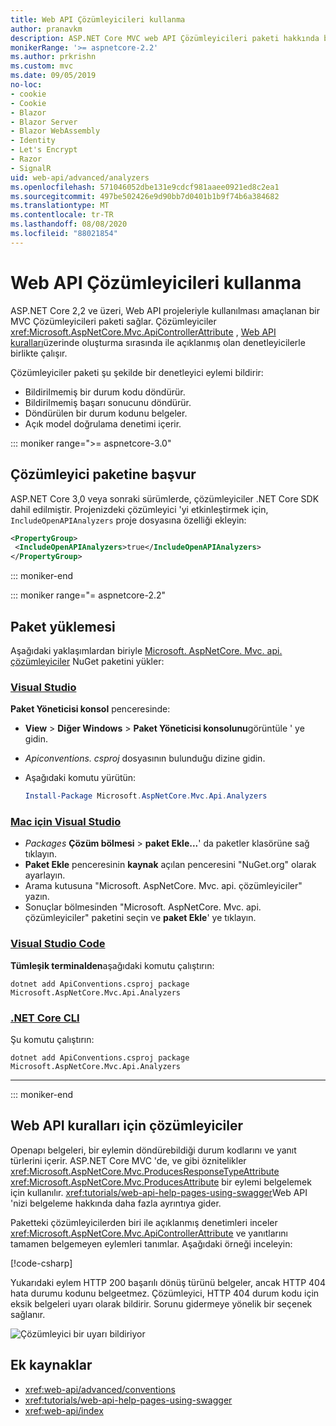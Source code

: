 ```yaml
---
title: Web API Çözümleyicileri kullanma
author: pranavkm
description: ASP.NET Core MVC web API Çözümleyicileri paketi hakkında bilgi edinin.
monikerRange: '>= aspnetcore-2.2'
ms.author: prkrishn
ms.custom: mvc
ms.date: 09/05/2019
no-loc:
- cookie
- Cookie
- Blazor
- Blazor Server
- Blazor WebAssembly
- Identity
- Let's Encrypt
- Razor
- SignalR
uid: web-api/advanced/analyzers
ms.openlocfilehash: 571046052dbe131e9cdcf981aaee0921ed8c2ea1
ms.sourcegitcommit: 497be502426e9d90bb7d0401b1b9f74b6a384682
ms.translationtype: MT
ms.contentlocale: tr-TR
ms.lasthandoff: 08/08/2020
ms.locfileid: "88021854"
---
```

# <a name="use-web-api-analyzers"></a>Web API Çözümleyicileri kullanma

ASP.NET Core 2,2 ve üzeri, Web API projeleriyle kullanılması amaçlanan bir MVC Çözümleyicileri paketi sağlar. Çözümleyiciler <xref:Microsoft.AspNetCore.Mvc.ApiControllerAttribute> , [Web API kuralları](xref:web-api/advanced/conventions)üzerinde oluşturma sırasında ile açıklanmış olan denetleyicilerle birlikte çalışır.

Çözümleyiciler paketi şu şekilde bir denetleyici eylemi bildirir:

* Bildirilmemiş bir durum kodu döndürür.
* Bildirilmemiş başarı sonucunu döndürür.
* Döndürülen bir durum kodunu belgeler.
* Açık model doğrulama denetimi içerir.

::: moniker range=">= aspnetcore-3.0"

## <a name="reference-the-analyzer-package"></a>Çözümleyici paketine başvur

ASP.NET Core 3,0 veya sonraki sürümlerde, çözümleyiciler .NET Core SDK dahil edilmiştir. Projenizdeki çözümleyici 'yi etkinleştirmek için, `IncludeOpenAPIAnalyzers` proje dosyasına özelliği ekleyin:

```xml
<PropertyGroup>
 <IncludeOpenAPIAnalyzers>true</IncludeOpenAPIAnalyzers>
</PropertyGroup>
```

::: moniker-end

::: moniker range="= aspnetcore-2.2"

## <a name="package-installation"></a>Paket yüklemesi

Aşağıdaki yaklaşımlardan biriyle [Microsoft. AspNetCore. Mvc. api. çözümleyiciler](https://www.nuget.org/packages/Microsoft.AspNetCore.Mvc.Api.Analyzers) NuGet paketini yükler:

### <a name="visual-studio"></a>[Visual Studio](#tab/visual-studio)

**Paket Yöneticisi konsol** penceresinde:
  * **View** > **Diğer Windows** > **Paket Yöneticisi konsolunu**görüntüle ' ye gidin.
  * *Apiconventions. csproj* dosyasının bulunduğu dizine gidin.
  * Aşağıdaki komutu yürütün:

    ```powershell
    Install-Package Microsoft.AspNetCore.Mvc.Api.Analyzers
    ```

### <a name="visual-studio-for-mac"></a>[Mac için Visual Studio](#tab/visual-studio-mac)

* *Packages* **Çözüm bölmesi** > **paket Ekle...**' da paketler klasörüne sağ tıklayın.
* **Paket Ekle** penceresinin **kaynak** açılan penceresini "NuGet.org" olarak ayarlayın.
* Arama kutusuna "Microsoft. AspNetCore. Mvc. api. çözümleyiciler" yazın.
* Sonuçlar bölmesinden "Microsoft. AspNetCore. Mvc. api. çözümleyiciler" paketini seçin ve **paket Ekle**' ye tıklayın.

### <a name="visual-studio-code"></a>[Visual Studio Code](#tab/visual-studio-code)

**Tümleşik terminalden**aşağıdaki komutu çalıştırın:

```dotnetcli
dotnet add ApiConventions.csproj package Microsoft.AspNetCore.Mvc.Api.Analyzers
```

### <a name="net-core-cli"></a>[.NET Core CLI](#tab/netcore-cli)

Şu komutu çalıştırın:

```dotnetcli
dotnet add ApiConventions.csproj package Microsoft.AspNetCore.Mvc.Api.Analyzers
```

---

::: moniker-end

## <a name="analyzers-for-web-api-conventions"></a>Web API kuralları için çözümleyiciler

Openapı belgeleri, bir eylemin döndürebildiği durum kodlarını ve yanıt türlerini içerir. ASP.NET Core MVC 'de, ve gibi öznitelikler <xref:Microsoft.AspNetCore.Mvc.ProducesResponseTypeAttribute> <xref:Microsoft.AspNetCore.Mvc.ProducesAttribute> bir eylemi belgelemek için kullanılır. <xref:tutorials/web-api-help-pages-using-swagger>Web API 'nizi belgeleme hakkında daha fazla ayrıntıya gider.

Paketteki çözümleyicilerden biri ile açıklanmış denetimleri inceler <xref:Microsoft.AspNetCore.Mvc.ApiControllerAttribute> ve yanıtlarını tamamen belgemeyen eylemleri tanımlar. Aşağıdaki örneği inceleyin:

[!code-csharp[](conventions/sample/Controllers/ContactsController.cs?name=missing404docs&highlight=10)]

Yukarıdaki eylem HTTP 200 başarılı dönüş türünü belgeler, ancak HTTP 404 hata durumu kodunu belgeetmez. Çözümleyici, HTTP 404 durum kodu için eksik belgeleri uyarı olarak bildirir. Sorunu gidermeye yönelik bir seçenek sağlanır.

![Çözümleyici bir uyarı bildiriyor](conventions/_static/Analyzer.gif)

## <a name="additional-resources"></a>Ek kaynaklar

* <xref:web-api/advanced/conventions>
* <xref:tutorials/web-api-help-pages-using-swagger>
* <xref:web-api/index>
